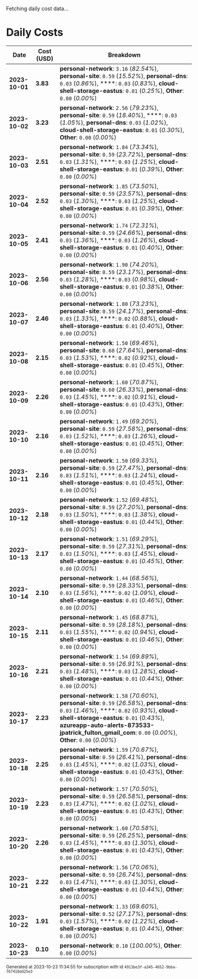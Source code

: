 Fetching daily cost data...
# Daily Costs

| Date | Cost (USD) | Breakdown |
|------|----------------|-----------|
| **2023-10-01** | **3.83** | **personal-network**: `3.16` (_82.54%_), **personal-site**: `0.59` (_15.52%_), **personal-dns**: `0.03` (_0.86%_), ****: `0.03` (_0.83%_), **cloud-shell-storage-eastus**: `0.01` (_0.25%_), **Other**: `0.00` (_0.00%_) |
| **2023-10-02** | **3.23** | **personal-network**: `2.56` (_79.23%_), **personal-site**: `0.59` (_18.40%_), ****: `0.03` (_1.05%_), **personal-dns**: `0.03` (_1.02%_), **cloud-shell-storage-eastus**: `0.01` (_0.30%_), **Other**: `0.00` (_0.00%_) |
| **2023-10-03** | **2.51** | **personal-network**: `1.84` (_73.34%_), **personal-site**: `0.59` (_23.72%_), **personal-dns**: `0.03` (_1.31%_), ****: `0.03` (_1.25%_), **cloud-shell-storage-eastus**: `0.01` (_0.39%_), **Other**: `0.00` (_0.00%_) |
| **2023-10-04** | **2.52** | **personal-network**: `1.85` (_73.50%_), **personal-site**: `0.59` (_23.57%_), **personal-dns**: `0.03` (_1.30%_), ****: `0.03` (_1.25%_), **cloud-shell-storage-eastus**: `0.01` (_0.39%_), **Other**: `0.00` (_0.00%_) |
| **2023-10-05** | **2.41** | **personal-network**: `1.74` (_72.31%_), **personal-site**: `0.59` (_24.66%_), **personal-dns**: `0.03` (_1.36%_), ****: `0.03` (_1.26%_), **cloud-shell-storage-eastus**: `0.01` (_0.40%_), **Other**: `0.00` (_0.00%_) |
| **2023-10-06** | **2.56** | **personal-network**: `1.90` (_74.20%_), **personal-site**: `0.59` (_23.17%_), **personal-dns**: `0.03` (_1.28%_), ****: `0.03` (_0.98%_), **cloud-shell-storage-eastus**: `0.01` (_0.38%_), **Other**: `0.00` (_0.00%_) |
| **2023-10-07** | **2.46** | **personal-network**: `1.80` (_73.23%_), **personal-site**: `0.59` (_24.17%_), **personal-dns**: `0.03` (_1.33%_), ****: `0.02` (_0.88%_), **cloud-shell-storage-eastus**: `0.01` (_0.40%_), **Other**: `0.00` (_0.00%_) |
| **2023-10-08** | **2.15** | **personal-network**: `1.50` (_69.46%_), **personal-site**: `0.60` (_27.64%_), **personal-dns**: `0.03` (_1.53%_), ****: `0.02` (_0.92%_), **cloud-shell-storage-eastus**: `0.01` (_0.45%_), **Other**: `0.00` (_0.00%_) |
| **2023-10-09** | **2.26** | **personal-network**: `1.60` (_70.87%_), **personal-site**: `0.60` (_26.33%_), **personal-dns**: `0.03` (_1.45%_), ****: `0.02` (_0.91%_), **cloud-shell-storage-eastus**: `0.01` (_0.43%_), **Other**: `0.00` (_0.00%_) |
| **2023-10-10** | **2.16** | **personal-network**: `1.49` (_69.20%_), **personal-site**: `0.59` (_27.58%_), **personal-dns**: `0.03` (_1.52%_), ****: `0.03` (_1.26%_), **cloud-shell-storage-eastus**: `0.01` (_0.45%_), **Other**: `0.00` (_0.00%_) |
| **2023-10-11** | **2.16** | **personal-network**: `1.50` (_69.33%_), **personal-site**: `0.59` (_27.47%_), **personal-dns**: `0.03` (_1.51%_), ****: `0.03` (_1.24%_), **cloud-shell-storage-eastus**: `0.01` (_0.45%_), **Other**: `0.00` (_0.00%_) |
| **2023-10-12** | **2.18** | **personal-network**: `1.52` (_69.48%_), **personal-site**: `0.59` (_27.20%_), **personal-dns**: `0.03` (_1.50%_), ****: `0.03` (_1.38%_), **cloud-shell-storage-eastus**: `0.01` (_0.44%_), **Other**: `0.00` (_0.00%_) |
| **2023-10-13** | **2.17** | **personal-network**: `1.51` (_69.29%_), **personal-site**: `0.59` (_27.31%_), **personal-dns**: `0.03` (_1.50%_), ****: `0.03` (_1.45%_), **cloud-shell-storage-eastus**: `0.01` (_0.45%_), **Other**: `0.00` (_0.00%_) |
| **2023-10-14** | **2.10** | **personal-network**: `1.44` (_68.56%_), **personal-site**: `0.59` (_28.33%_), **personal-dns**: `0.03` (_1.56%_), ****: `0.02` (_1.09%_), **cloud-shell-storage-eastus**: `0.01` (_0.46%_), **Other**: `0.00` (_0.00%_) |
| **2023-10-15** | **2.11** | **personal-network**: `1.45` (_68.87%_), **personal-site**: `0.59` (_28.18%_), **personal-dns**: `0.03` (_1.55%_), ****: `0.02` (_0.94%_), **cloud-shell-storage-eastus**: `0.01` (_0.46%_), **Other**: `0.00` (_0.00%_) |
| **2023-10-16** | **2.21** | **personal-network**: `1.54` (_69.89%_), **personal-site**: `0.59` (_26.91%_), **personal-dns**: `0.03` (_1.48%_), ****: `0.03` (_1.28%_), **cloud-shell-storage-eastus**: `0.01` (_0.44%_), **Other**: `0.00` (_0.00%_) |
| **2023-10-17** | **2.23** | **personal-network**: `1.58` (_70.60%_), **personal-site**: `0.59` (_26.58%_), **personal-dns**: `0.03` (_1.46%_), ****: `0.02` (_0.93%_), **cloud-shell-storage-eastus**: `0.01` (_0.43%_), **azureapp-auto-alerts-873533-jpatrick_fulton_gmail_com**: `0.00` (_0.00%_), **Other**: `0.00` (_0.00%_) |
| **2023-10-18** | **2.25** | **personal-network**: `1.59` (_70.67%_), **personal-site**: `0.59` (_26.41%_), **personal-dns**: `0.03` (_1.45%_), ****: `0.02` (_1.03%_), **cloud-shell-storage-eastus**: `0.01` (_0.43%_), **Other**: `0.00` (_0.00%_) |
| **2023-10-19** | **2.23** | **personal-network**: `1.57` (_70.50%_), **personal-site**: `0.59` (_26.58%_), **personal-dns**: `0.03` (_1.47%_), ****: `0.02` (_1.02%_), **cloud-shell-storage-eastus**: `0.01` (_0.43%_), **Other**: `0.00` (_0.00%_) |
| **2023-10-20** | **2.26** | **personal-network**: `1.60` (_70.58%_), **personal-site**: `0.59` (_26.25%_), **personal-dns**: `0.03` (_1.45%_), ****: `0.03` (_1.30%_), **cloud-shell-storage-eastus**: `0.01` (_0.43%_), **Other**: `0.00` (_0.00%_) |
| **2023-10-21** | **2.22** | **personal-network**: `1.56` (_70.06%_), **personal-site**: `0.59` (_26.74%_), **personal-dns**: `0.03` (_1.47%_), ****: `0.03` (_1.30%_), **cloud-shell-storage-eastus**: `0.01` (_0.44%_), **Other**: `0.00` (_0.00%_) |
| **2023-10-22** | **1.91** | **personal-network**: `1.33` (_69.60%_), **personal-site**: `0.52` (_27.17%_), **personal-dns**: `0.03` (_1.57%_), ****: `0.02` (_1.22%_), **cloud-shell-storage-eastus**: `0.01` (_0.44%_), **Other**: `0.00` (_0.00%_) |
| **2023-10-23** | **0.10** | **personal-network**: `0.10` (_100.00%_), **Other**: `0.00` (_0.00%_) |


<sup>Generated at 2023-10-23 11:34:55 for subscription with id `4913be3f-a345-4652-9bba-767418dd25e3`</sup>
